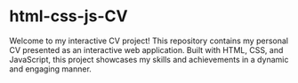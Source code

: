 # html-css-js-CV
 Welcome to my interactive CV project! This repository contains my personal CV presented as an interactive web application. Built with HTML, CSS, and JavaScript, this project showcases my skills and achievements in a dynamic and engaging manner.
